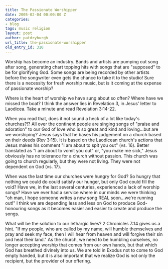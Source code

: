 ```yaml
---
title: The Passionate Worshipper
date: 2005-02-04 00:00:00 Z
categories:
- blog
tags: music religion
layout: post
author: patdryburgh
url_title: the-passionate-worshipper
old_entry_id: 310
---
```


Worship has become an industry. Bands and artists are pumping out song after song, generating chart topping hits with songs that are "supposed" to be for glorifying God. Some songs are being recorded by other artists before the songwriter even gets the chance to take it to the studio!  Sure there is a necessity for fresh worship music, but is it coming at the expense of passionate worship?

Where is the heart of worship we have sung about so often? Where have we missed the boat? I think the answer lies in Revelation 3, in Jesus' letter to Laodicea. Take a minute and read Revelation 3:14-22.

When you read that, does it not sound a heck of a lot like today's churches?!? All over the continent people are singing songs of "praise and adoration" to our God of love who is so great and kind and loving...but are we worshiping? Jesus says that he bases his judgement on a church based on their deeds (Rev 3:15). It is based on the Laodicean church's actions that Jesus makes his comment "I am about to spit you out" (vs. 16). Better translated as "I am about to vomit you out" or, "you make me sick," Jesus obviously has no tolerance for a church without passion. This church was going to church regularly, but they were not living. They were not dependent on God (vs. 17).

When was the last time our churches were hungry for God? So hungry that nothing we could do could satisfy our hunger, but only God could fill the void? Have we, in the last several centuries, experienced a lack of worship songs? Have we ever had a service where in our minds we were thinking "oh man, I hope someone writes a new song REAL soon...we're running out!"  I think we are depending less and less on God to produce God-honouring songs as it becomes easier and easier to create and produce the songs.

What will be the solution to our lethargic lives? 2 Chronicles 7:14 gives us a hint. "If my people, who are called by my name, will humble themselves and pray and seek my face, then I will hear from heaven and will forgive their sin and heal their land."   As the church, we need to be humbling ourselves, no longer accepting worship that comes from our own hands, but that which God has breathed divinely into us. We are told in Exodus not to come to God empty handed, but it is also important that we realize God is not only the recipient, but the provider of our offering.